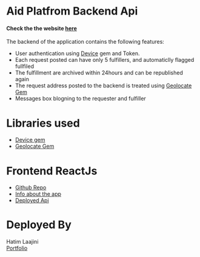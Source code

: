 # Aid Platfrom Backend Api
#### Check the the website <a href="https://aid-app.netlify.app/" target="_blank">here</a>
The backend of the application contains the following features: 
- User authentication using <a href="https://github.com/heartcombo/devise" target="_blank">Device</a> gem and Token.
- Each request posted can have only 5 fulfillers, and automaticlly flagged fullfiled
- The fulfillment are archived within 24hours and can be republished again
- The request address posted to the backend is treated using <a href="https://github.com/alexreisner/geocoder" target="_blank">Geolocate Gem</a>
- Messages box blogning to the requester and fulfiller

# Libraries used
- <a href="https://github.com/heartcombo/devise" target="_blank">Device gem</a>
- <a href="https://github.com/alexreisner/geocoder" target="_blank">Geolocate Gem</a>

# Frontend ReactJs
- <a href="https://github.com/Timjini/aid-frontend" target="_blank">Github Repo</a>
- <a href="https://devhl.dev/projects/aid-frontend" target="_blank">Info about the app</a>
- <a href="https://aid-app.netlify.app/" target="_blank">Deployed Api</a>

# Deployed By
Hatim Laajini <br/>
<a href="https://www.devhl.dv" target="_blank">Portfolio</a>
